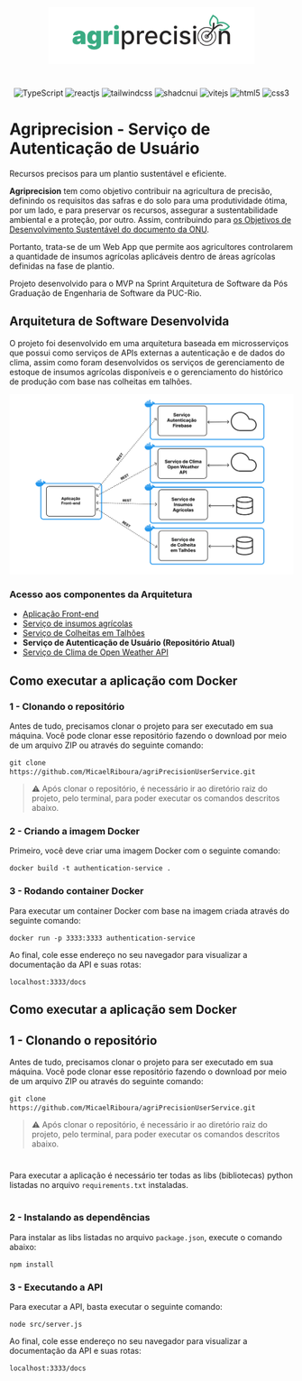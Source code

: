 <p align="center" style="margin: 40px 0">
    <img src="./doc-images/logo.svg" height="100px">
</p>

<div align="center">

![TypeScript](https://img.shields.io/badge/typescript-%23007ACC.svg?style=for-the-badge&logo=typescript&logoColor=white)
![reactjs](https://img.shields.io/badge/React-20232A?style=for-the-badge&logo=react&logoColor=61DAFB)
![tailwindcss](https://img.shields.io/badge/Tailwind%20CSS-06B6D4.svg?style=for-the-badge&logo=Tailwind-CSS&logoColor=white)
![shadcnui](https://img.shields.io/badge/shadcn/ui-000000.svg?style=for-the-badge&logo=shadcn/ui&logoColor=white)
![vitejs](https://img.shields.io/badge/Vite-646CFF.svg?style=for-the-badge&logo=Vite&logoColor=white)
![html5](https://img.shields.io/badge/HTML5-E34F26?style=for-the-badge&logo=html5&logoColor=white)
![css3](https://img.shields.io/badge/CSS3-1572B6?style=for-the-badge&logo=css3&logoColor=white)

</div>

# Agriprecision - Serviço de Autenticação de Usuário

Recursos precisos para um plantio sustentável e eficiente.

**Agriprecision** tem como objetivo contribuir na agricultura de precisão, definindo os requisitos das safras e do solo para uma produtividade ótima, por um lado, e para preservar os recursos, assegurar a sustentabilidade ambiental e a proteção, por outro. Assim, contribuindo para [os Objetivos de Desenvolvimento Sustentável do documento da ONU](https://brasil.un.org/pt-br/sdgs).

Portanto, trata-se de um Web App que permite aos agricultores controlarem a quantidade de insumos agrícolas aplicáveis dentro de áreas agrícolas definidas na fase de plantio.

Projeto desenvolvido para o MVP na Sprint Arquitetura de Software da Pós Graduação de Engenharia de Software da PUC-Rio.


## Arquitetura de Software Desenvolvida

O projeto foi desenvolvido em uma arquitetura baseada em microsserviços que possui como serviços de APIs externas a autenticação e de dados do clima, assim como foram desenvolvidos os serviços de gerenciamento de estoque de insumos agrícolas disponíveis e o gerenciamento do histórico de produção com base nas colheitas em talhões.

![diagrama da arquitetura](./doc-images/arq-diagram.jpg)


### Acesso aos componentes da Arquitetura

- [Aplicação Front-end]()
- [Serviço de insumos agrícolas]()
- [Serviço de Colheitas em Talhões]()
-  **Serviço de Autenticação de Usuário (Repositório Atual)**
-  [Serviço de Clima de Open Weather API]()

## Como executar a aplicação com Docker

### 1 - Clonando o repositório
Antes de tudo, precisamos clonar o projeto para ser executado em sua máquina. Você pode clonar esse repositório fazendo o download por meio de um arquivo ZIP ou através do seguinte comando:

```
git clone https://github.com/MicaelRiboura/agriPrecisionUserService.git
```

> ⚠️ Após clonar o repositório, é necessário ir ao diretório raiz do projeto, pelo terminal, para poder executar os comandos descritos abaixo.

### 2 - Criando a imagem Docker
Primeiro, você deve criar uma imagem Docker com o seguinte comando:

```
docker build -t authentication-service . 
```

### 3 - Rodando container Docker
Para executar um container Docker com base na imagem criada através do seguinte comando:

```
docker run -p 3333:3333 authentication-service
```

Ao final, cole esse endereço no seu navegador para visualizar a documentação da API e suas rotas:

```
localhost:3333/docs
```


## Como executar a aplicação sem Docker

## 1 - Clonando o repositório
Antes de tudo, precisamos clonar o projeto para ser executado em sua máquina. Você pode clonar esse repositório fazendo o download por meio de um arquivo ZIP ou através do seguinte comando:

```
git clone https://github.com/MicaelRiboura/agriPrecisionUserService.git
```

> ⚠️ Após clonar o repositório, é necessário ir ao diretório raiz do projeto, pelo terminal, para poder executar os comandos descritos abaixo.

#

Para executar a aplicação é necessário ter todas as libs (bibliotecas) python listadas no arquivo `requirements.txt` instaladas. 

#

### 2 - Instalando as dependências

Para instalar as libs listadas no arquivo `package.json`, execute o comando abaixo:

```
npm install
```
### 3 - Executando a API
Para executar a API, basta executar o seguinte comando:

```
node src/server.js
```

Ao final, cole esse endereço no seu navegador para visualizar a documentação da API e suas rotas:

```
localhost:3333/docs
```
